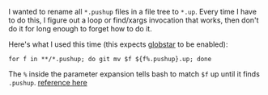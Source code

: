 I wanted to rename all `*.pushup` files in a file tree to `*.up`. Every time I have to do this, I figure out a loop or find/xargs invocation that works, then don't do it for long enough to forget how to do it.

Here's what I used this time (this expects [globstar](https://www.gnu.org/software/bash/manual/html_node/The-Shopt-Builtin.html) to be enabled):

```
for f in **/*.pushup; do git mv $f ${f%.pushup}.up; done
```

The `%` inside the parameter expansion tells bash to match `$f` up until it finds `.pushup`. [reference here](https://www.gnu.org/software/bash/manual/bash.html#Shell-Parameter-Expansion)